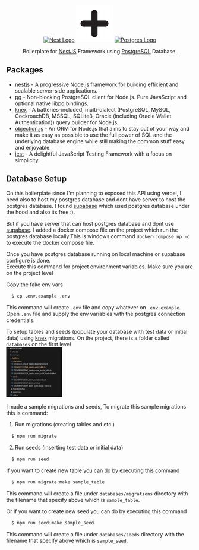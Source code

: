 <p align="center">
  <a href="https://nestjs.com/" target="blank"><img src="https://nestjs.com/img/logo-small.svg" width="120" alt="Nest Logo" /></a>
  <img src="https://raw.githubusercontent.com/AaronTrazona/nest-postgres/main/images/plus.jpeg" width="100">
  <a href="https://nestjs.com/" target="blank"><img src="https://www.postgresql.org/media/img/about/press/elephant.png" width="100" alt="Postgres Logo" /></a>
</p>

<p align="center">Boilerplate for <a href="https://nestjs.com/" target="_blank">NestJS</a> Framework using <a href="https://www.postgresql.org/" target="_blank">PostgreSQL</a> Database.</p>

## Packages

- [nestjs](https://github.com/nestjs/nest) - A progressive Node.js framework for building efficient and scalable server-side applications.
- [pg](https://github.com/brianc/node-postgres) - Non-blocking PostgreSQL client for Node.js. Pure JavaScript and optional native libpq bindings.
- [knex](https://github.com/knex/knex) - A batteries-included, multi-dialect (PostgreSQL, MySQL, CockroachDB, MSSQL, SQLite3, Oracle (including Oracle Wallet Authentication)) query builder for Node.js.
- [objection.js](https://github.com/vincit/objection.js) - An ORM for Node.js that aims to stay out of your way and make it as easy as possible to use the full power of SQL and the underlying database engine while still making the common stuff easy and enjoyable.
- [jest](https://github.com/jestjs/jest) - A delightful JavaScript Testing Framework with a focus on simplicity.

## Database Setup

On this boilerplate since I'm planning to exposed this API using vercel, I need also to host my postgres database and dont have server to host the postgres database.
I found <a href="https://supabase.com/" target="_blank">supabase</a> which used postgres database under the hood and also its free :).

But if you have server that can host postgres database and dont use <a href="https://supabase.com/" target="_blank">supabase</a>. I added a docker compose file on the project which run the postgres database locally.This is windows command `docker-compose up -d` to execute the docker compose file.

Once you have postgres database running on local machine or supabase configure is done.<br/>
Execute this command for project environment variables. Make sure you are on the project level

Copy the fake env vars
 ```sh
   $ cp .env.example .env
 ```
This command will create `.env` file and copy whatever on `.env.example`. Open `.env` file and supply the env variables with the postgres connection credentials.

To setup tables and seeds (populate your database with test data or initial data) using <a href="https://knexjs.org/guide/migrations.html#migration-cli" target="_blank">knex</a> migrations.
On the project, there is a folder called `databases` on the first level<br/>
<img src="https://raw.githubusercontent.com/AaronTrazona/nest-postgres/main/images/migrate.png" width="150"> <br/>

I made a sample migrations and seeds, To migrate this sample migrations this is command:

1. Run migrations (creating tables and etc.)
 ```sh
   $ npm run migrate
 ```

2. Run seeds (inserting test data or initial data)
 ```sh
   $ npm run seed
 ```   

If you want to create new table you can do by executing this command
 ```sh
   $ npm run migrate:make sample_table 
 ```
This command will create a file under `databases/migrations` directory with the filename that specify above which is `sample_table`.

Or if you want to create new seed you can do by executing this command
 ```sh
   $ npm run seed:make sample_seed 
 ```
This command will create a file under `databases/seeds` directory with the filename that specify above which is `sample_seed`.


